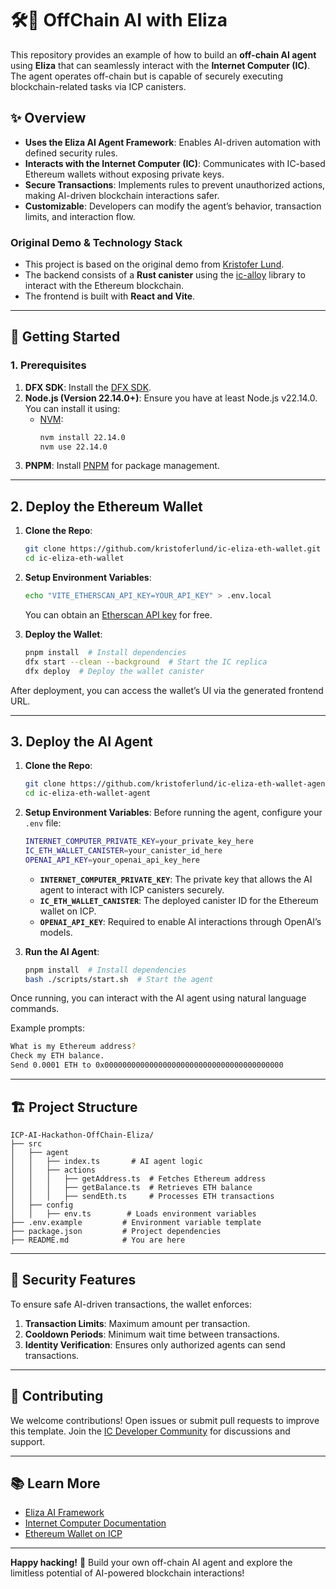 # 🛠️🤖 OffChain AI with Eliza

This repository provides an example of how to build an **off-chain AI agent** using **Eliza** that can seamlessly interact with the **Internet Computer (IC)**. The agent operates off-chain but is capable of securely executing blockchain-related tasks via ICP canisters.

## ✨ Overview

- **Uses the Eliza AI Agent Framework**: Enables AI-driven automation with defined security rules.
- **Interacts with the Internet Computer (IC)**: Communicates with IC-based Ethereum wallets without exposing private keys.
- **Secure Transactions**: Implements rules to prevent unauthorized actions, making AI-driven blockchain interactions safer.
- **Customizable**: Developers can modify the agent’s behavior, transaction limits, and interaction flow.

### Original Demo & Technology Stack
- This project is based on the original demo from [Kristofer Lund](https://github.com/kristoferlund).
- The backend consists of a **Rust canister** using the [ic-alloy](https://github.com/ic-alloy) library to interact with the Ethereum blockchain.
- The frontend is built with **React and Vite**.

---

## 🚀 Getting Started

### 1. Prerequisites

1. **DFX SDK**: Install the [DFX SDK](https://internetcomputer.org/docs/current/developer-docs/build/install-upgrade-remove).
2. **Node.js (Version 22.14.0+)**: Ensure you have at least Node.js v22.14.0. You can install it using:
   - [NVM](https://github.com/nvm-sh/nvm):
     ```bash
     nvm install 22.14.0
     nvm use 22.14.0
     ```
3. **PNPM**: Install [PNPM](https://pnpm.io/installation) for package management.

---

## 2. Deploy the Ethereum Wallet

1. **Clone the Repo**: 
   ```bash
   git clone https://github.com/kristoferlund/ic-eliza-eth-wallet.git
   cd ic-eliza-eth-wallet
   ```

2. **Setup Environment Variables**:
   ```bash
   echo "VITE_ETHERSCAN_API_KEY=YOUR_API_KEY" > .env.local
   ```
   You can obtain an [Etherscan API key](https://etherscan.io/apis) for free.

3. **Deploy the Wallet**:
   ```bash
   pnpm install  # Install dependencies
   dfx start --clean --background  # Start the IC replica
   dfx deploy  # Deploy the wallet canister
   ```

After deployment, you can access the wallet’s UI via the generated frontend URL.

---

## 3. Deploy the AI Agent

1. **Clone the Repo**:
   ```bash
   git clone https://github.com/kristoferlund/ic-eliza-eth-wallet-agent.git
   cd ic-eliza-eth-wallet-agent
   ```

2. **Setup Environment Variables**:
   Before running the agent, configure your `.env` file:
   ```bash
   INTERNET_COMPUTER_PRIVATE_KEY=your_private_key_here
   IC_ETH_WALLET_CANISTER=your_canister_id_here
   OPENAI_API_KEY=your_openai_api_key_here
   ```

   - **`INTERNET_COMPUTER_PRIVATE_KEY`**: The private key that allows the AI agent to interact with ICP canisters securely.
   - **`IC_ETH_WALLET_CANISTER`**: The deployed canister ID for the Ethereum wallet on ICP.
   - **`OPENAI_API_KEY`**: Required to enable AI interactions through OpenAI’s models.

3. **Run the AI Agent**:
   ```bash
   pnpm install  # Install dependencies
   bash ./scripts/start.sh  # Start the agent
   ```

Once running, you can interact with the AI agent using natural language commands.

Example prompts:
```bash
What is my Ethereum address?
Check my ETH balance.
Send 0.0001 ETH to 0x0000000000000000000000000000000000000000
```

---

## 🏗 Project Structure

```
ICP-AI-Hackathon-OffChain-Eliza/
├── src
│   ├── agent
│   │   ├── index.ts       # AI agent logic
│   │   ├── actions
│   │   │   ├── getAddress.ts  # Fetches Ethereum address
│   │   │   ├── getBalance.ts  # Retrieves ETH balance
│   │   │   ├── sendEth.ts     # Processes ETH transactions
│   ├── config
│   │   ├── env.ts        # Loads environment variables
├── .env.example         # Environment variable template
├── package.json         # Project dependencies
├── README.md            # You are here
```

---

## 🔐 Security Features

To ensure safe AI-driven transactions, the wallet enforces:

1. **Transaction Limits**: Maximum amount per transaction.
2. **Cooldown Periods**: Minimum wait time between transactions.
3. **Identity Verification**: Ensures only authorized agents can send transactions.

---

## 🤝 Contributing

We welcome contributions! Open issues or submit pull requests to improve this template. Join the [IC Developer Community](https://forum.dfinity.org/) for discussions and support.

---

## 📚 Learn More

- [Eliza AI Framework](https://github.com/your-eliza-framework-link)
- [Internet Computer Documentation](https://internetcomputer.org/docs/home)
- [Ethereum Wallet on ICP](https://github.com/your-ic-eth-wallet-repo)

---

**Happy hacking!** 🚀 Build your own off-chain AI agent and explore the limitless potential of AI-powered blockchain interactions!